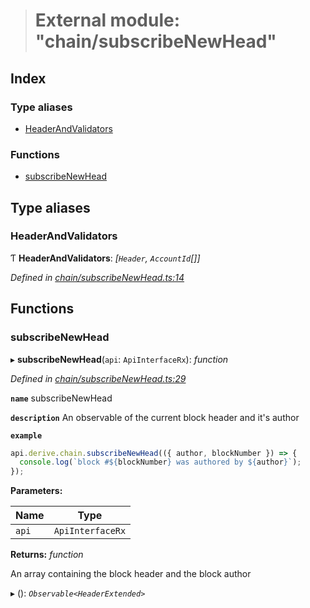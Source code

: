 > # External module: "chain/subscribeNewHead"

## Index

### Type aliases

* [HeaderAndValidators](_chain_subscribenewhead_.md#headerandvalidators)

### Functions

* [subscribeNewHead](_chain_subscribenewhead_.md#subscribenewhead)

## Type aliases

###  HeaderAndValidators

Ƭ **HeaderAndValidators**: *[`Header`, `AccountId`[]]*

*Defined in [chain/subscribeNewHead.ts:14](https://github.com/polkadot-js/api/blob/b8d8b7e/packages/api-derive/src/chain/subscribeNewHead.ts#L14)*

## Functions

###  subscribeNewHead

▸ **subscribeNewHead**(`api`: `ApiInterfaceRx`): *function*

*Defined in [chain/subscribeNewHead.ts:29](https://github.com/polkadot-js/api/blob/b8d8b7e/packages/api-derive/src/chain/subscribeNewHead.ts#L29)*

**`name`** subscribeNewHead

**`description`** An observable of the current block header and it's author

**`example`** 
<BR>

```javascript
api.derive.chain.subscribeNewHead(({ author, blockNumber }) => {
  console.log(`block #${blockNumber} was authored by ${author}`);
});
```

**Parameters:**

Name | Type |
------ | ------ |
`api` | `ApiInterfaceRx` |

**Returns:** *function*

An array containing the block header and the block author

▸ (): *`Observable<HeaderExtended>`*